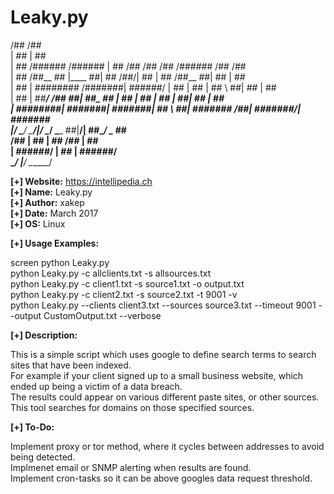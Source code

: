 # Leaky.py

 /##                           /##                                        <br />
| ##                          | ##                                        <br />
| ##        /######   /###### | ##   /## /##   /##      /######  /##   /##<br />
| ##       /##__  ## |____  ##| ##  /##/| ##  | ##     /##__  ##| ##  | ##<br />
| ##      | ########  /#######| ######/ | ##  | ##    | ##  \ ##| ##  | ##<br />
| ##      | ##_____/ /##__  ##| ##_  ## | ##  | ##    | ##  | ##| ##  | ##<br />
| ########|  #######|  #######| ## \  ##|  ####### /##| #######/|  #######<br />
|________/ \_______/ \_______/|__/  \__/ \____  ##|__/| ##____/  \____  ##<br />
                                         /##  | ##    | ##       /##  | ##<br />
                                        |  ######/    | ##      |  ######/<br />
                                         \______/     |__/       \______/ <br />
										 
<b>[+] Website:</b> https://intellipedia.ch<br />
<b>[+] Name:</b> Leaky.py<br />
<b>[+] Author:</b> xakep<br />
<b>[+] Date:</b> March 2017<br />
<b>[+] OS:</b> Linux<br />

<b>[+] Usage Examples:</b><br />

screen python Leaky.py<br />
python Leaky.py -c allclients.txt -s allsources.txt<br />
python Leaky.py -c client1.txt  -s source1.txt -o output.txt<br />
python Leaky.py -c client2.txt -s source2.txt -t 9001 -v<br />
python Leaky.py --clients client3.txt --sources source3.txt --timeout 9001 --output CustomOutput.txt --verbose<br />


<b>[+] Description:</b><br />

This is a simple script which uses google to define search terms to search sites that have been indexed.<br />
For example if your client signed up to a small business website, which ended up being a victim of a data breach.<br />
The results could appear on various different paste sites, or other sources. This tool searches for domains on those specified sources.


<b>[+] To-Do:</b><br />

Implement proxy or tor method, where it cycles between addresses to avoid being detected.<br />
Implmenet email or SNMP alerting when results are found.<br />
Implement cron-tasks so it can be above googles data request threshold.<br />
